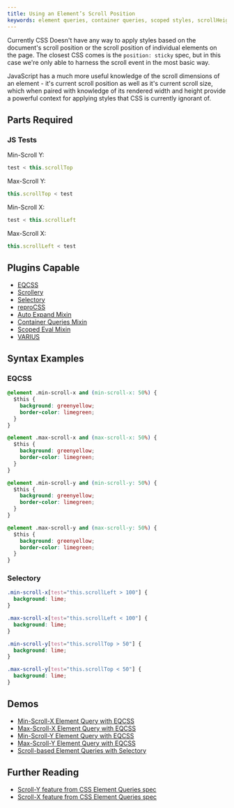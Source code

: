 ```yaml
---
title: Using an Element’s Scroll Position
keywords: element queries, container queries, scoped styles, scrollHeight, offsetHeight, variables, reactive
---
```


Currently CSS Doesn't have any way to apply styles based on the document's scroll position or the scroll position of individual elements on the page. The closest CSS comes is the `position: sticky` spec, but in this case we're only able to harness the scroll event in the most basic way.

JavaScript has a much more useful knowledge of the scroll dimensions of an element - it's current scroll position as well as it's current scroll size, which when paired with knowledge of its rendered width and height provide a powerful context for applying styles that CSS is currently ignorant of.

## Parts Required

### JS Tests

Min-Scroll Y:

```javascript
test < this.scrollTop
```

Max-Scroll Y:

```javascript
this.scrollTop < test
```

Min-Scroll X:

```javascript
test < this.scrollLeft
```

Max-Scroll X:

```javascript
this.scrollLeft < test
```

## Plugins Capable

- [EQCSS](../plugins/eqcss.html)
- [Scrollery](../plugins/scrollery.html)
- [Selectory](../plugins/selectory.html)
- [reproCSS](../plugins/reprocss.html)
- [Auto Expand Mixin](../plugins/auto-expand-mixin.html)
- [Container Queries Mixin](../plugins/container-queries-mixin.html)
- [Scoped Eval Mixin](../plugins/scoped-eval-mixin.html)
- [VARIUS](../plugins/varius.html)

## Syntax Examples

### EQCSS

```css
@element .min-scroll-x and (min-scroll-x: 50%) {
  $this {
    background: greenyellow;
    border-color: limegreen;
  }
}

@element .max-scroll-x and (max-scroll-x: 50%) {
  $this {
    background: greenyellow;
    border-color: limegreen;
  }
}

@element .min-scroll-y and (min-scroll-y: 50%) {
  $this {
    background: greenyellow;
    border-color: limegreen;
  }
}

@element .max-scroll-y and (max-scroll-y: 50%) {
  $this {
    background: greenyellow;
    border-color: limegreen;
  }
}
```

### Selectory

```css
.min-scroll-x[test="this.scrollLeft > 100"] {
  background: lime;
}

.max-scroll-x[test="this.scrollLeft < 100"] {
  background: lime;
}

.min-scroll-y[test="this.scrollTop > 50"] {
  background: lime;
}

.max-scroll-y[test="this.scrollTop < 50"] {
  background: lime;
}
```

## Demos

- [Min-Scroll-X Element Query with EQCSS](https://codepen.io/tomhodgins/pen/ZOQGOb)
- [Max-Scroll-X Element Query with EQCSS](https://codepen.io/tomhodgins/pen/ezJNzJ)
- [Min-Scroll-Y Element Query with EQCSS](https://codepen.io/tomhodgins/pen/OXMVNa)
- [Max-Scroll-Y Element Query with EQCSS](https://codepen.io/tomhodgins/pen/beEdpZ)
- [Scroll-based Element Queries with Selectory](https://codepen.io/tomhodgins/pen/ZKmXXw)

## Further Reading

- [Scroll-Y feature from CSS Element Queries spec](https://tomhodgins.github.io/element-queries-spec/element-queries.html#scroll-y)
- [Scroll-X feature from CSS Element Queries spec](https://tomhodgins.github.io/element-queries-spec/element-queries.html#scroll-x)